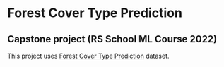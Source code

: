 # Forest Cover Type Prediction 
## Capstone project (RS School ML Course 2022)

This project uses [Forest Cover Type Prediction](https://www.kaggle.com/competitions/forest-cover-type-prediction/data) dataset.